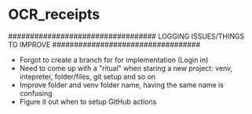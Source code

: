 # OCR_receipts




################################## LOGGING ISSUES/THINGS TO IMPROVE ##################################
- Forgot to create a branch for for implementation (Login in)
- Need to come up with a "ritual" when staring a new project: venv, intepreter, folder/files, git setup and so on
- Improve folder and venv folder name, having the same name is confusing
- Figure it out when to setup GitHub actions